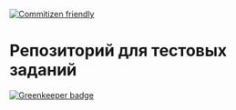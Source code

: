 [![Commitizen friendly](https://img.shields.io/badge/commitizen-friendly-brightgreen.svg)](http://commitizen.github.io/cz-cli/)

# Репозиторий для тестовых заданий

[![Greenkeeper badge](https://badges.greenkeeper.io/rapt0p7/testingTask.svg)](https://greenkeeper.io/)

